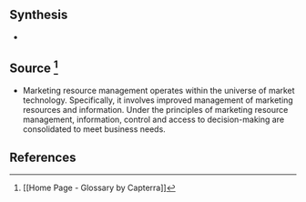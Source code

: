 ## Synthesis
- 
## Source [^1]
- Marketing resource management operates within the universe of market technology. Specifically, it involves improved management of marketing resources and information. Under the principles of marketing resource management, information, control and access to decision-making are consolidated to meet business needs.
## References

[^1]: [[Home Page - Glossary by Capterra]]